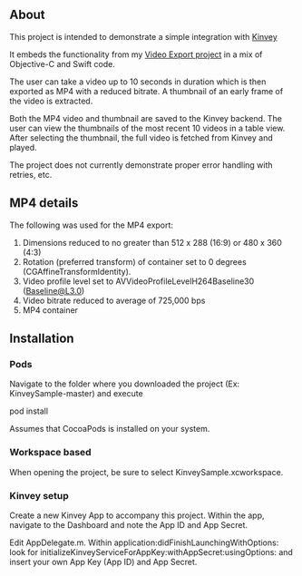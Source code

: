 
## About

This project is intended to demonstrate a simple integration with [Kinvey](http://www.kinvey.com)

It embeds the functionality from my [Video Export project](https://github.com/scottcarter/VideoExport) in a mix of Objective-C and Swift code.

The user can take a video up to 10 seconds in duration which is then exported as MP4 with a reduced bitrate.  A thumbnail of an early frame of the video is extracted.

Both the MP4 video and thumbnail are saved to the Kinvey backend.   The user can view the thumbnails of the most recent 10 videos in a table view.  After selecting the thumbnail, the full video is fetched from Kinvey and played.

The project does not currently demonstrate proper error handling with retries, etc.


## MP4 details

The following was used for the MP4 export:
 
  1. Dimensions reduced to no greater than 512 x 288 (16:9) or 480 x 360 (4:3)
  2. Rotation (preferred transform) of container set to 0 degrees (CGAffineTransformIdentity).
  3. Video profile level set to AVVideoProfileLevelH264Baseline30 (Baseline@L3.0)
  4. Video bitrate reduced to average of 725,000 bps
  5. MP4 container
  

## Installation

### Pods

Navigate to the folder where you downloaded the project (Ex: KinveySample-master) and execute

pod install

Assumes that CocoaPods is installed on your system.


### Workspace based

When opening the project, be sure to select KinveySample.xcworkspace.


### Kinvey setup

Create a new Kinvey App to accompany this project.  Within the app, navigate to the Dashboard and note the App ID and App Secret. 

Edit AppDelegate.m.  Within application:didFinishLaunchingWithOptions: look for initializeKinveyServiceForAppKey:withAppSecret:usingOptions: and insert your own App Key (App ID) and App Secret.










